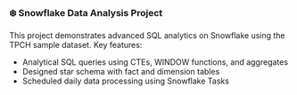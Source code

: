 ### ❄️ Snowflake Data Analysis Project

This project demonstrates advanced SQL analytics on Snowflake using the TPCH sample dataset. Key features:
- Analytical SQL queries using CTEs, WINDOW functions, and aggregates
- Designed star schema with fact and dimension tables
- Scheduled daily data processing using Snowflake Tasks
